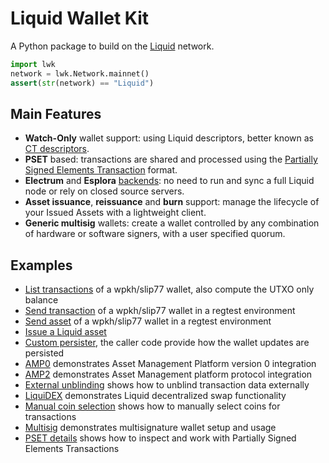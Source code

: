 # Liquid Wallet Kit

A Python package to build on the [Liquid](https://blockstream.com/liquid/) network.

```python
import lwk
network = lwk.Network.mainnet()
assert(str(network) == "Liquid")
```

## Main Features

* **Watch-Only** wallet support: using Liquid descriptors, better known as
  [CT descriptors](https://github.com/ElementsProject/ELIPs/blob/main/elip-0150.mediawiki).
* **PSET** based: transactions are shared and processed using the
  [Partially Signed Elements Transaction](https://github.com/ElementsProject/elements/blob/1fcf0cf2323b7feaff5d1fc4c506fff5ec09132e/doc/pset.mediawiki) format.
* **Electrum** and **Esplora** [backends](https://github.com/Blockstream/electrs):
  no need to run and sync a full Liquid node or rely on closed source servers.
* **Asset issuance**, **reissuance** and **burn** support: manage the lifecycle
  of your Issued Assets with a lightweight client.
* **Generic multisig** wallets: create a wallet controlled by
  any combination of hardware or software signers, with a user
  specified quorum.

## Examples

* [List transactions](https://github.com/Blockstream/lwk/tree/master/lwk_bindings/tests/bindings/list_transactions.py) of a wpkh/slip77 wallet, also compute the UTXO only balance
* [Send transaction](https://github.com/Blockstream/lwk/tree/master/lwk_bindings/tests/bindings/send_transaction.py) of a wpkh/slip77 wallet in a regtest environment
* [Send asset](https://github.com/Blockstream/lwk/tree/master/lwk_bindings/tests/bindings/send_asset.py) of a wpkh/slip77 wallet in a regtest environment
* [Issue a Liquid asset](https://github.com/Blockstream/lwk/tree/master/lwk_bindings/tests/bindings/issue_asset.py)
* [Custom persister](https://github.com/Blockstream/lwk/tree/master/lwk_bindings/tests/bindings/custom_persister.py), the caller code provide how the wallet updates are persisted
* [AMP0](https://github.com/Blockstream/lwk/tree/master/lwk_bindings/tests/bindings/amp0.py) demonstrates Asset Management Platform version 0 integration
* [AMP2](https://github.com/Blockstream/lwk/tree/master/lwk_bindings/tests/bindings/amp2.py) demonstrates Asset Management platform protocol integration
* [External unblinding](https://github.com/Blockstream/lwk/tree/master/lwk_bindings/tests/bindings/external_unblind.py) shows how to unblind transaction data externally
* [LiquiDEX](https://github.com/Blockstream/lwk/tree/master/lwk_bindings/tests/bindings/liquidex.py) demonstrates Liquid decentralized swap functionality
* [Manual coin selection](https://github.com/Blockstream/lwk/tree/master/lwk_bindings/tests/bindings/manual_coin_selection.py) shows how to manually select coins for transactions
* [Multisig](https://github.com/Blockstream/lwk/tree/master/lwk_bindings/tests/bindings/multisig.py) demonstrates multisignature wallet setup and usage
* [PSET details](https://github.com/Blockstream/lwk/tree/master/lwk_bindings/tests/bindings/pset_details.py) shows how to inspect and work with Partially Signed Elements Transactions


